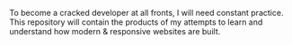 To become a cracked developer at all fronts, I will need constant practice. 
This repository will contain the products of my attempts to learn and understand how modern & responsive websites are built.
